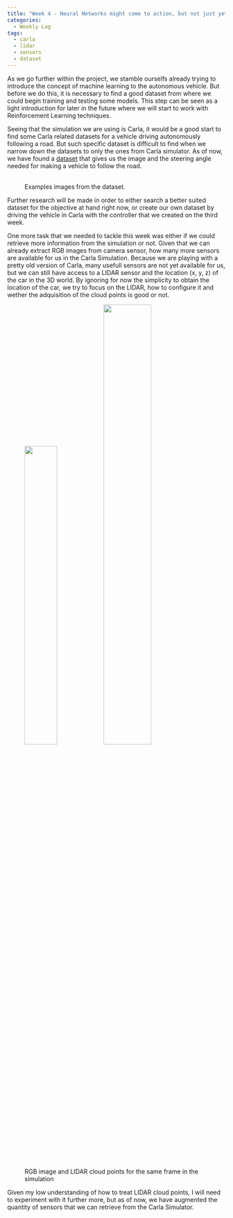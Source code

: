 ```yaml
---
title: "Week 4 - Neural Networks might come to action, but not just yet"
categories:
  - Weekly Log
tags:
  - carla
  - lidar
  - sensors
  - dataset
---
```


As we go further within the project, we stamble ourselfs already trying to introduce the concept of machine learning to the autonomous vehicle. But before we do this, it is necessary to find a good dataset from where we could begin training and testing some models. This step can be seen as a light introduction for later in the future where we will start to work with Reinforcement Learning techniques.

Seeing that the simulation we are using is Carla, it would be a good start to find some Carla related datasets for a vehicle driving autonomously following a road. But such specific dataset is difficult to find when we narrow down the datasets to only the ones from Carla simulator. As of now, we have found a [dataset](https://github.com/SullyChen/driving-datasets) that gives us the image and the steering angle needed for making a vehicle to follow the road.

<figure class="half">
  <img src="{{ site.url }}{{ site.baseurl }}/assets/images/2406.jpg" alt="">
  <img src="{{ site.url }}{{ site.baseurl }}/assets/images/41121.jpg" alt="">
  <figcaption>Examples images from the dataset.</figcaption>
</figure>

Further research will be made in order to either search a better suited dataset for the objective at hand right now, or create our own dataset by driving the vehicle in Carla with the controller that we created on the third week.

One more task that we needed to tackle this week was either if we could retrieve more information from the simulation or not. Given that we can already extract RGB images from camera sensor, how many more sensors are available for us in the Carla Simulation. Because we are playing with a pretty old version of Carla, many usefull sensors are not yet available for us, but we can still have access to a LIDAR sensor and the location (x, y, z) of the car in the 3D world. By ignoring for now the simplicity to obtain the location of the car, we try to focus on the LIDAR, how to configure it and wether the adquisition of the cloud points is good or not.

<figure class="half">
  <img src="{{ site.url }}{{ site.baseurl }}/assets/images/rgb_lidar.png" alt="" style="width:42%">
  <img src="{{ site.url }}{{ site.baseurl }}/assets/images/lidar01.png" alt="" style="width:51%">
  <figcaption>RGB image and LIDAR cloud points for the same frame in the simulation</figcaption>
</figure>

Given my low understanding of how to treat LIDAR cloud points, I will need to experiment with it further more, but as of now, we have augmented the quantity of sensors that we can retrieve from the Carla Simulator.